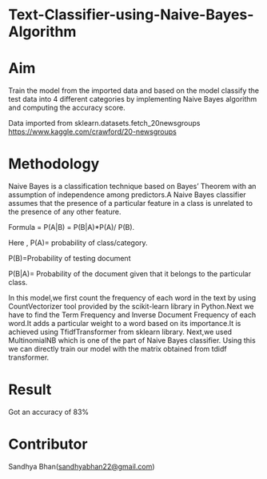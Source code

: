# Text-Classifier-using-Naive-Bayes-Algorithm
# Aim
Train the model from the imported data and based on the model classify the test data into 4 different categories by implementing Naive Bayes algorithm and computing the accuracy score.

Data imported from sklearn.datasets.fetch_20newsgroups
https://www.kaggle.com/crawford/20-newsgroups

# Methodology
Naive Bayes is a classification technique based on Bayes’ Theorem with an assumption of independence among predictors.A Naive Bayes classifier assumes that the presence of a particular feature in a class is unrelated to the presence of any other feature.


Formula = P(A|B) = P(B|A)*P(A)/ P(B).


Here , P(A)= probability of class/category.


P(B)=Probability of testing document


P(B|A)= Probability of the document given that it belongs to the particular class.

In this model,we first count the frequency of each word in the text by using CountVectorizer tool provided by the scikit-learn library in Python.Next we have to find the Term Frequency and Inverse Document Frequency of each word.It adds a particular weight to a word based on its importance.It is achieved using TfidfTransformer from sklearn library.
Next,we used MultinomialNB which is one of the part of Naive Bayes classifier. Using this we can directly train our model with the matrix obtained from tdidf transformer.

# Result
Got an accuracy of 83%

# Contributor
Sandhya Bhan(sandhyabhan22@gmail.com)




